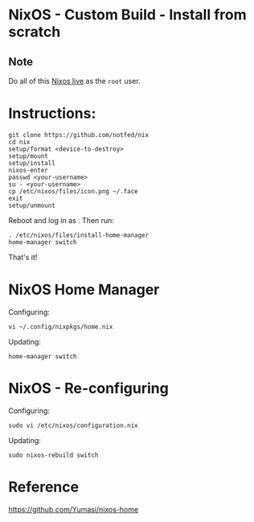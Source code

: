 # NixOS - Custom Build - Install from scratch

## Note

Do all of this [Nixos live](https://nixos.org/download.html) as the `root` user.

# Instructions:

```
git clone https://github.com/notfed/nix
cd nix
setup/format <device-to-destroy>
setup/mount
setup/install
nixos-enter
passwd <your-username>
su - <your-username>
cp /etc/nixos/files/icon.png ~/.face
exit
setup/unmount
```

Reboot and log in as <your-username>. Then run:

```
. /etc/nixos/files/install-home-manager
home-manager switch
```

That's it!

# NixOS Home Manager

Configuring:

```
vi ~/.config/nixpkgs/home.nix
```

Updating:

```
home-manager switch
```

# NixOS - Re-configuring

Configuring:

```
sudo vi /etc/nixos/configuration.nix 
```

Updating:

```
sudo nixos-rebuild switch
```

# Reference

https://github.com/Yumasi/nixos-home

